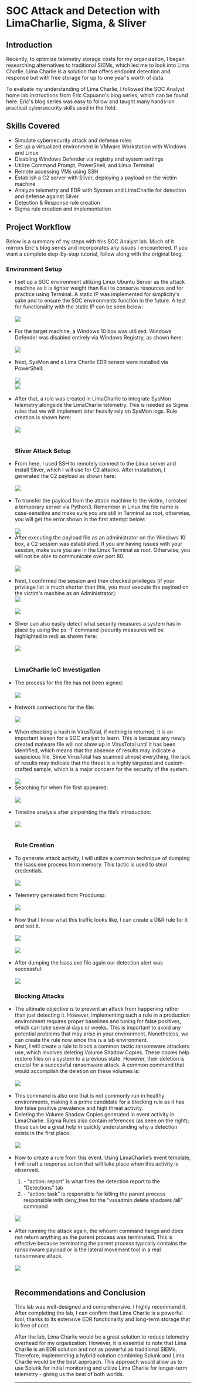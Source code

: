 

  <h1>SOC Attack and Detection with LimaCharlie, Sigma, & Sliver</h1>

  <h2>Introduction</h2>
  <p>Recently, to optimize telemetry storage costs for my organization, I began researching alternatives to traditional SIEMs, which led me to look into Lima Charlie. Lima Charlie is a solution that offers endpoint detection and response but with free storage for up to one year's worth of data. 
</p>
<p>To evaluate my understanding of Lima Charlie, I followed the SOC Analyst home lab instructions from Eric Capuano's blog series, which can be found here. Eric's blog series was easy to follow and taught many hands-on practical cybersecurity skills used in the field.
</p>

  <h2>Skills Covered</h2>
  <ul>
    <li>Simulate cybersecurity attack and defense roles</li>
    <li>Set up a virtualized environment in VMware Workstation with Windows and Linux</li>
    <li>Disabling Windows Defender via registry and system settings</li>
    <li>Utilize Command Prompt, PowerShell, and Linux Terminal</li>
    <li>Remote accessing VMs using SSH</li>
    <li>Establish a C2 server with Sliver, deploying a payload on the victim machine</li>
    <li>Analyze telemetry and EDR with Sysmon and LimaCharlie for detection and defense against Sliver</li>
    <li>Detection & Response rule creation</li>
    <li>Sigma rule creation and implementation</li>
  </ul>


  <h2>Project Workflow</h2>
  <p>Below is a summary of my steps with this SOC Analyst lab. Much of it mirrors Eric's blog series and incorporates any issues I encountered. If you want a complete step-by-step tutorial, follow along with the original blog. </p>

  <h3>Environment Setup</h3>
      <ul>
        <li>I set up a SOC environment utilizing Linux Ubuntu Server as the attack machine as it is lighter weight than Kali to conserve resources and for practice using Terminal. A static IP was implemented for simplicity's sake and to ensure the SOC environments function in the future.  A test for functionality with the static IP can be seen below:</li>
<br/>
        <img src=https://github.com/Dlacey1/Sigma-LimaCharlie-SOC-C2-Instance/blob/main/images/Picture1.jpg>
<br />
<br />
 <li>For the target machine, a Windows 10 box was utilized. Windows Defender was disabled entirely via Windows Registry, as shown here: </li>
      <br/>
<img src=https://github.com/Dlacey1/Sigma-LimaCharlie-SOC-C2-Instance/blob/main/images/Picture2.jpg>
<br />
<br />
        <li>Next, SysMon and a Lima Charlie EDR sensor were installed via PowerShell:</li>
        <br/>
<img src=https://github.com/Dlacey1/Sigma-LimaCharlie-SOC-C2-Instance/blob/main/images/Picture3.jpg>
<br />
<img src=https://github.com/Dlacey1/Sigma-LimaCharlie-SOC-C2-Instance/blob/main/images/Picture4.jpg>
<br />
<br />
<li>After that, a rule was created in LimaCharlie to integrate SysMon telemetry alongside the LimaCharlie telemetry. This is needed as Sigma rules that we will implement later heavily rely on SysMon logs. Rule creation is shown here: </li>
        <br/>
<img src=https://github.com/Dlacey1/Sigma-LimaCharlie-SOC-C2-Instance/blob/main/images/Picture5.jpg>
<br />
<br />
<h3>Sliver Attack Setup</h3>
<li>From here, I used SSH to remotely connect to the Linux server and install Sliver, which I will use for C2 attacks. After installation, I generated the C2 payload as shown here: </li>  <br/>
<img src=https://github.com/Dlacey1/Sigma-LimaCharlie-SOC-C2-Instance/blob/main/images/Picture6.jpg>
<br />
<br />
<li>To transfer the payload from the attack machine to the victim, I created a temporary server via Python3. Remember in Linux the file name is case-sensitive and make sure you are still in Terminal as root, otherwise, you will get the error shown in the first attempt below:</li>  <br/>
<img src=https://github.com/Dlacey1/Sigma-LimaCharlie-SOC-C2-Instance/blob/main/images/Picture7.jpg>
<br />
<li>After executing the payload file as an administrator on the Windows 10 box, a C2 session was established. If you are having issues with your session, make sure you are in the Linux Terminal as root. Otherwise, you will not be able to communicate over port 80. </li>  <br/>
<img src=https://github.com/Dlacey1/Sigma-LimaCharlie-SOC-C2-Instance/blob/main/images/Picture8.jpg>
<br />
<br />  
<li>Next, I confirmed the session and then checked privileges (if your privilege list is much shorter than this, you must execute the payload on the victim's machine as an Administrator):  </li>
<img src=https://github.com/Dlacey1/Sigma-LimaCharlie-SOC-C2-Instance/blob/main/images/Picture9.jpg>
<br />
<br />
<img src=https://github.com/Dlacey1/Sigma-LimaCharlie-SOC-C2-Instance/blob/main/images/Picture10.jpg>
<br />
<br />
<li>Sliver can also easily detect what security measures a system has in place by using the ps -T command (security measures will be highlighted in red) as shown here: </li>  <br/>
<img src=https://github.com/Dlacey1/Sigma-LimaCharlie-SOC-C2-Instance/blob/main/images/Picture11.jpg>
<br />
<br />
        <h3>LimaCharlie IoC Investigation</h3>
<li>The process for the file has not been signed:</li>  <br/>
<img src=https://github.com/Dlacey1/Sigma-LimaCharlie-SOC-C2-Instance/blob/main/images/Picture12.jpg>
<br />
<br />
<li>Network connections for the file: </li>  <br/>
<img src=https://github.com/Dlacey1/Sigma-LimaCharlie-SOC-C2-Instance/blob/main/images/Picture13.jpg>
<br />
<br />
<li>When checking a hash in VirusTotal, if nothing is returned, it is an important lesson for a SOC analyst to learn. This is because any newly created malware file will not show up in VirusTotal until it has been identified, which means that the absence of results may indicate a suspicious file. Since VirusTotal has scanned almost everything, the lack of results may indicate that the threat is a highly targeted and custom-crafted sample, which is a major concern for the security of the system.</li>
 <br/>
<img src=https://github.com/Dlacey1/Sigma-LimaCharlie-SOC-C2-Instance/blob/main/images/Picture14.jpg>
<br />
<li>Searching for when file first appeared:</li>  <br/>
<img src=https://github.com/Dlacey1/Sigma-LimaCharlie-SOC-C2-Instance/blob/main/images/Picture15.jpg>
<br />
<br />
<li>Timeline analysis after pinpointing the file’s introduction:</li>
 <br/>
<img src=https://github.com/Dlacey1/Sigma-LimaCharlie-SOC-C2-Instance/blob/main/images/Picture16.jpg>
<br />
<br />
        <h3>Rule Creation</h3>
<li>To generate attack activity, I will utilize a common technique of dumping the lsass.exe process from memory. This tactic is used to steal credentials. </li> <br/>
<img src=https://github.com/Dlacey1/Sigma-LimaCharlie-SOC-C2-Instance/blob/main/images/Picture17.jpg>
<br />
<br />
<li>Telemetry generated from Procdump:</li>  <br/>
<img src=https://github.com/Dlacey1/Sigma-LimaCharlie-SOC-C2-Instance/blob/main/images/Picture18.jpg>
<br />
<br />
<li>Now that I know what this traffic looks like, I can create a D&R rule for it and test it. </li>
  <br/>
<img src=https://github.com/Dlacey1/Sigma-LimaCharlie-SOC-C2-Instance/blob/main/images/Picture19.jpg>
<br />
<br />
<img src=https://github.com/Dlacey1/Sigma-LimaCharlie-SOC-C2-Instance/blob/main/images/Picture20.jpg>
<br />
<br />
<li>After dumping the lsass.exe file again our detection alert was successful: </li>  <br/>
<img src=https://github.com/Dlacey1/Sigma-LimaCharlie-SOC-C2-Instance/blob/main/images/Picture21.jpg>
<br />
        <h3>Blocking Attacks</h3>
<li>The ultimate objective is to prevent an attack from happening rather than just detecting it. However, implementing such a rule in a production environment requires proper baselines and tuning for false positives, which can take several days or weeks. This is important to avoid any potential problems that may arise in your environment. Nonetheless, we can create the rule now since this is a lab environment. </li> 

<li>Next, I will create a rule to block a common tactic ransomware attackers use, which involves deleting Volume Shadow Copies. These copies help restore files on a system to a previous state. However, their deletion is crucial for a successful ransomware attack. A common command that would accomplish the deletion on these volumes is: 
</li> 
 <br/>
<img src=https://github.com/Dlacey1/Sigma-LimaCharlie-SOC-C2-Instance/blob/main/images/Picture22.jpg>
<br />
<br />
<li>This command is also one that is not commonly run in healthy environments, making it a prime candidate for a blocking rule as it has low false positive prevalence and high threat activity. </li> 
<li>Deleting the Volume Shadow Copies generated in event activity in LimaCharlie. Sigma Rules also contain references (as seen on the right); these can be a great help in quickly understanding why a detection exists in the first place:</li> <br/>
<img src=https://github.com/Dlacey1/Sigma-LimaCharlie-SOC-C2-Instance/blob/main/images/Picture23.jpg>
<br />
<br />
<li>Now to create a rule from this event. Using LimaCharlie’s event template, I will craft a response action that will take place when this activity is observed. </li> 
<ol>
  <li>-	“action: report” is what fires the detection report to the “Detections” tab</li>
  <li>-	“action: task” is responsible for killing the parent process responsible with deny_tree for the “vssadmin delete shadows /all” command</li>
</ol><br/>
<img src=https://github.com/Dlacey1/Sigma-LimaCharlie-SOC-C2-Instance/blob/main/images/Picture24.jpg>
<br />
<br />
<li>After running the attack again, the whoami command hangs and does not return anything as the parent process was terminated. This is effective because terminating the parent process typically contains the ransomware payload or is the lateral movement tool in a real ransomware attack.</li>
  <br/>
<img src=https://github.com/Dlacey1/Sigma-LimaCharlie-SOC-C2-Instance/blob/main/images/Picture25.jpg>
<br />
<br />
  

  <h2>Recommendations and Conclusion</h2>
  <p>This lab was well-designed and comprehensive. I highly recommend it. After completing the lab, I can confirm that Lima Charlie is a powerful tool, thanks to its extensive EDR functionality and long-term storage that is free of cost. </p>

  <p>After the lab, Lima Charlie would be a great solution to reduce telemetry overhead for my organization. However, it is essential to note that Lima Charlie is an EDR solution and not as powerful as traditional SIEMs. Therefore, implementing a hybrid solution combining Splunk and Lima Charlie would be the best approach. This approach would allow us to use Splunk for initial monitoring and utilize Lima Charlie for longer-term telemetry - giving us the best of both worlds. </p>

  <hr>

